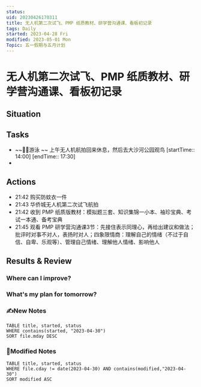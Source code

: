 ```yaml
---
status: 
uid: 20230426170311
title: 无人机第二次试飞、PMP 纸质教材、研学营沟通课、看板初记录
tags: Daily
started: 2023-04-28 Fri
modified: 2023-05-01 Mon
Topic: 五一假期与五月计划
---
```

# 无人机第二次试飞、PMP 纸质教材、研学营沟通课、看板初记录
## Situation

## Tasks
- ~~🏊‍♀️游泳   ~~ 上午无人机航拍回来休息，然后去大沙河公园观鸟 [startTime:: 14:00]  [endTime:: 17:30]
- 

## Actions
- 21:42 购买防蚊衣一件
- 21:43 华侨城无人机第二次试飞航拍
- 21:42 收到 PMP 纸质版教材：模拟题三套、知识集锦一小本、袖珍宝典、考试一本通、备考宝典
- 21:45 观看 PMP 研学营沟通课3节：先接住表示同理心，再给出建议和做法；批评时对事不对人，表扬时对人；四象限情商：理解自己的情绪（不过于自信、自卑、乐观等）、管理自己情绪、理解他人情绪、影响他人

## Results & Review
### Where can I improve?
### What's my plan for tomorrow?

### ✍️New Notes

```dataview
TABLE title, started, status
WHERE contains(started, "2023-04-30")
SORT file.mday DESC
```

### 📝Modified Notes

```dataview
TABLE title, started, status
WHERE file.cday != date(2023-04-30) AND contains(modified,"2023-04-30")
SORT modified ASC
```